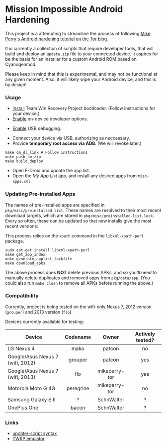 # Mission Impossible Android Hardening

This project is a attempting to streamline the process of following [Mike
Perry's Android hardening tutorial on the Tor
blog](https://blog.torproject.org/blog/mission-impossible-hardening-android-security-and-privacy).

It is currently a collection of scripts that require developer tools,
that will build and deploy an `update.zip` file to your connected
device. It aspires for be the basis for an installer for a custom
Android ROM based on Cyanogenmod.

Please keep in mind that this is experimental, and may not be functional
at any given moment. Also, it will likely wipe your Android device, and
this is by design!

### Usage

* [Install](http://teamw.in/project/twrp2) Team Win Recovery Project bootloader. (Follow instructions for your device.)
* [Enable](https://developer.android.com/tools/device.html#developer-device-options) on-device developer options.
- [Enable](https://developer.android.com/tools/device.html#setting-up) USB debugging.
* Connect your device via USB, authorizing as neccessary.
* Provide **temporary root access via ADB**. (We will revoke later.)

```
make cm_dl_link # Follow instructions
make push_cm_zip
make build_deploy
```

* Open F-Droid and update the app list.
* Open the *My App List* app, and install any desired apps from
  `misc-apps.xml`.

### Updating Pre-installed Apps

The names of pre-installed apps are specified in
`pkg/misc/preinstalled.list`. These names are resolved to their most
recent download targets, which are stored in
`pkg/misc/preinstalled.list.lock`. Every so often, these can be updated
so that new installs give the most recent versions:

This process relies on the `xpath` command in the `libxml-xpath-perl`
package.

```
sudo apt-get install libxml-xpath-perl
make get_app_index
make generate_applist_lockfile
make download_apks
```

The above process does **NOT** delete previous APKs, and so you'll need
to manually delete duplicates and removed apps from `pkg/data/app`. (You
could also run `make clean` to remove all APKs before running the above.)

### Compatibility

Currently, project is being tested on the wifi-only Nexus 7, 2012 version
(`grouper`) and 2013 version (`flo`).

Devices currently available for testing:

| Device | Codename | Owner | Actively tested? |
|--------|:--------:|:-----:|:----------------:|
| LG Nexus 4 | mako | patcon | no |
| Google/Asus Nexus 7 (wifi, 2012) | grouper | patcon | yes |
| Google/Asus Nexus 7 (wifi, 2013) | flo | mikeperry-tor | yes |
| Motorola Moto G 4G | peregrine | mikeperry-tor | no |
| Samsung Galaxy S II | ? | SchnWalter | ? |
| OnePlus One | bacon | SchnWalter | ? |


### Links

- [updater-script syntax](http://forum.xda-developers.com/wiki/Edify_script_language)
- [TWRP emulator](http://teamw.in/project/twrp2/169)
